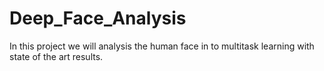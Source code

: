 # Deep_Face_Analysis
In this project we will analysis the human face  in to multitask learning with state of the art results.
